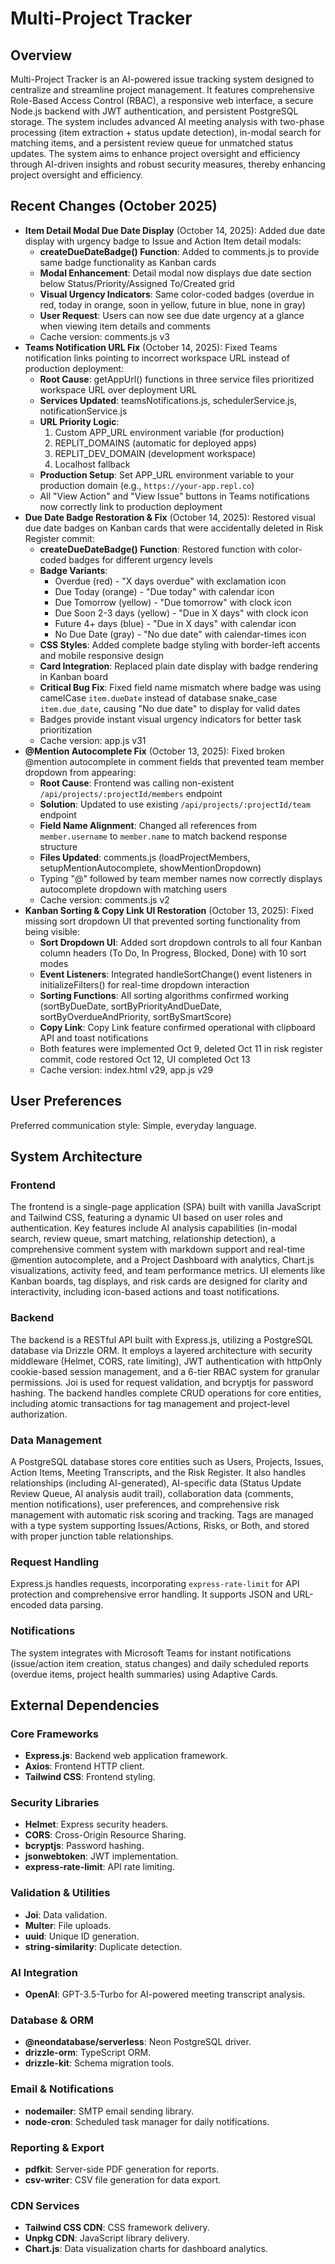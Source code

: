 # Multi-Project Tracker

## Overview
Multi-Project Tracker is an AI-powered issue tracking system designed to centralize and streamline project management. It features comprehensive Role-Based Access Control (RBAC), a responsive web interface, a secure Node.js backend with JWT authentication, and persistent PostgreSQL storage. The system includes advanced AI meeting analysis with two-phase processing (item extraction + status update detection), in-modal search for matching items, and a persistent review queue for unmatched status updates. The system aims to enhance project oversight and efficiency through AI-driven insights and robust security measures, thereby enhancing project oversight and efficiency.

## Recent Changes (October 2025)
- **Item Detail Modal Due Date Display** (October 14, 2025): Added due date display with urgency badge to Issue and Action Item detail modals:
  - **createDueDateBadge() Function**: Added to comments.js to provide same badge functionality as Kanban cards
  - **Modal Enhancement**: Detail modal now displays due date section below Status/Priority/Assigned To/Created grid
  - **Visual Urgency Indicators**: Same color-coded badges (overdue in red, today in orange, soon in yellow, future in blue, none in gray)
  - **User Request**: Users can now see due date urgency at a glance when viewing item details and comments
  - Cache version: comments.js v3
- **Teams Notification URL Fix** (October 14, 2025): Fixed Teams notification links pointing to incorrect workspace URL instead of production deployment:
  - **Root Cause**: getAppUrl() functions in three service files prioritized workspace URL over deployment URL
  - **Services Updated**: teamsNotifications.js, schedulerService.js, notificationService.js
  - **URL Priority Logic**: 
    1. Custom APP_URL environment variable (for production)
    2. REPLIT_DOMAINS (automatic for deployed apps)
    3. REPLIT_DEV_DOMAIN (development workspace)
    4. Localhost fallback
  - **Production Setup**: Set APP_URL environment variable to your production domain (e.g., `https://your-app.repl.co`)
  - All "View Action" and "View Issue" buttons in Teams notifications now correctly link to production deployment
- **Due Date Badge Restoration & Fix** (October 14, 2025): Restored visual due date badges on Kanban cards that were accidentally deleted in Risk Register commit:
  - **createDueDateBadge() Function**: Restored function with color-coded badges for different urgency levels
  - **Badge Variants**: 
    - Overdue (red) - "X days overdue" with exclamation icon
    - Due Today (orange) - "Due today" with calendar icon
    - Due Tomorrow (yellow) - "Due tomorrow" with clock icon
    - Due Soon 2-3 days (yellow) - "Due in X days" with clock icon
    - Future 4+ days (blue) - "Due in X days" with calendar icon
    - No Due Date (gray) - "No due date" with calendar-times icon
  - **CSS Styles**: Added complete badge styling with border-left accents and mobile responsive design
  - **Card Integration**: Replaced plain date display with badge rendering in Kanban board
  - **Critical Bug Fix**: Fixed field name mismatch where badge was using camelCase `item.dueDate` instead of database snake_case `item.due_date`, causing "No due date" to display for valid dates
  - Badges provide instant visual urgency indicators for better task prioritization
  - Cache version: app.js v31
- **@Mention Autocomplete Fix** (October 13, 2025): Fixed broken @mention autocomplete in comment fields that prevented team member dropdown from appearing:
  - **Root Cause**: Frontend was calling non-existent `/api/projects/:projectId/members` endpoint
  - **Solution**: Updated to use existing `/api/projects/:projectId/team` endpoint
  - **Field Name Alignment**: Changed all references from `member.username` to `member.name` to match backend response structure
  - **Files Updated**: comments.js (loadProjectMembers, setupMentionAutocomplete, showMentionDropdown)
  - Typing "@" followed by team member names now correctly displays autocomplete dropdown with matching users
  - Cache version: comments.js v2
- **Kanban Sorting & Copy Link UI Restoration** (October 13, 2025): Fixed missing sort dropdown UI that prevented sorting functionality from being visible:
  - **Sort Dropdown UI**: Added sort dropdown controls to all four Kanban column headers (To Do, In Progress, Blocked, Done) with 10 sort modes
  - **Event Listeners**: Integrated handleSortChange() event listeners in initializeFilters() for real-time dropdown interaction
  - **Sorting Functions**: All sorting algorithms confirmed working (sortByDueDate, sortByPriorityAndDueDate, sortByOverdueAndPriority, sortBySmartScore)
  - **Copy Link**: Copy Link feature confirmed operational with clipboard API and toast notifications
  - Both features were implemented Oct 9, deleted Oct 11 in risk register commit, code restored Oct 12, UI completed Oct 13
  - Cache version: index.html v29, app.js v29

## User Preferences
Preferred communication style: Simple, everyday language.

## System Architecture

### Frontend
The frontend is a single-page application (SPA) built with vanilla JavaScript and Tailwind CSS, featuring a dynamic UI based on user roles and authentication. Key features include AI analysis capabilities (in-modal search, review queue, smart matching, relationship detection), a comprehensive comment system with markdown support and real-time @mention autocomplete, and a Project Dashboard with analytics, Chart.js visualizations, activity feed, and team performance metrics. UI elements like Kanban boards, tag displays, and risk cards are designed for clarity and interactivity, including icon-based actions and toast notifications.

### Backend
The backend is a RESTful API built with Express.js, utilizing a PostgreSQL database via Drizzle ORM. It employs a layered architecture with security middleware (Helmet, CORS, rate limiting), JWT authentication with httpOnly cookie-based session management, and a 6-tier RBAC system for granular permissions. Joi is used for request validation, and bcryptjs for password hashing. The backend handles complete CRUD operations for core entities, including atomic transactions for tag management and project-level authorization.

### Data Management
A PostgreSQL database stores core entities such as Users, Projects, Issues, Action Items, Meeting Transcripts, and the Risk Register. It also handles relationships (including AI-generated), AI-specific data (Status Update Review Queue, AI analysis audit trail), collaboration data (comments, mention notifications), user preferences, and comprehensive risk management with automatic risk scoring and tracking. Tags are managed with a type system supporting Issues/Actions, Risks, or Both, and stored with proper junction table relationships.

### Request Handling
Express.js handles requests, incorporating `express-rate-limit` for API protection and comprehensive error handling. It supports JSON and URL-encoded data parsing.

### Notifications
The system integrates with Microsoft Teams for instant notifications (issue/action item creation, status changes) and daily scheduled reports (overdue items, project health summaries) using Adaptive Cards.

## External Dependencies

### Core Frameworks
- **Express.js**: Backend web application framework.
- **Axios**: Frontend HTTP client.
- **Tailwind CSS**: Frontend styling.

### Security Libraries
- **Helmet**: Express security headers.
- **CORS**: Cross-Origin Resource Sharing.
- **bcryptjs**: Password hashing.
- **jsonwebtoken**: JWT implementation.
- **express-rate-limit**: API rate limiting.

### Validation & Utilities
- **Joi**: Data validation.
- **Multer**: File uploads.
- **uuid**: Unique ID generation.
- **string-similarity**: Duplicate detection.

### AI Integration
- **OpenAI**: GPT-3.5-Turbo for AI-powered meeting transcript analysis.

### Database & ORM
- **@neondatabase/serverless**: Neon PostgreSQL driver.
- **drizzle-orm**: TypeScript ORM.
- **drizzle-kit**: Schema migration tools.

### Email & Notifications
- **nodemailer**: SMTP email sending library.
- **node-cron**: Scheduled task manager for daily notifications.

### Reporting & Export
- **pdfkit**: Server-side PDF generation for reports.
- **csv-writer**: CSV file generation for data export.

### CDN Services
- **Tailwind CSS CDN**: CSS framework delivery.
- **Unpkg CDN**: JavaScript library delivery.
- **Chart.js**: Data visualization charts for dashboard analytics.